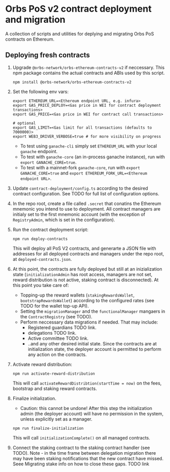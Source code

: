 # Orbs PoS v2 contract deployment and migration

A collection of scripts and utilities for deplying and migrating Orbs PoS contracts on Ethereum. 

## Deploying fresh contracts
1. Upgrade `@orbs-network/orbs-ethereum-contracts-v2` if neccessary. This npm package contains the actual contracts and ABIs used by this script.
    ```
    npm install @orbs-network/orbs-ethereum-contracts-v2
    ```

1. Set the following env vars:

    ```
    export ETHEREUM_URL=<Ethereum endpoint URL, e.g. infura>
    export GAS_PRICE_DEPLOY=<Gas price in WEI for contract deployment transactions>
    export GAS_PRICE=<Gas price in WEI for contract call transactions>
    
    # optional
    export GAS_LIMIT=<Gas limit for all transactions (defaults to 7000000)>
    export WEB3_DRIVER_VERBOSE=true # for more visibility on progress 
    ```
    
    - To test using `ganache-cli` simply set `ETHEREUM_URL` with your local `ganache` endpoint. 
    - To test with `ganache-core` (an in-process ganache instance), run with `export GANACHE_CORE=true`. 
    - To test with a mainnet-fork `ganache-core`, run with `export GANACHE_CORE=true` and `export ETHEREUM_FORK_URL=<Ethereum endpoint URL>`.

2. Update `contract-deployment/config.ts` according to the desired contract configuration. See TODO for full list of configuration options.

3. In the repo root, create a file called `.secret` that conatins the Ethereum mnemonic you intend to use to deployment. All contract managers are initialy set to the first mnemonic account (with the exception of `RegistryAdmin`, which is set in the configuration).
 
3. Run the contract deployment script:

    `npm run deploy-contracts`

    This will deploy all PoS V2 contracts, and generarte a JSON file with addresses for all deployed contracts and managers under the repo root, at `deployed-contracts.json`.

5. At this point, the contracts are fully deployed but still at an inizialization state (`initializationAdmin` has root access, managers are not set, reward distribution is not active, staking contract is disconnected). At this point you take care of:
    - Topping-up the reward wallets (`stakingRewardsWallet`, `bootstrapRewardsWallet`) according to the configured rates (see TODO for the wallet top-up API).
    - Setting the `migrationManager` and the `functionalManager` mangaers in the `ContractRegistry` (see TODO).
    - Perform neccessary data migrations if needed. That may include:
        - Registered guardians TODO link.
        - delegations TODO link.
        - Active committee TODO link. 
        - ..and any other desired initial state.
    Since the contracts are at initialization state, the deployer account is permitted to perform any action on the contracts.

6. Activate reward distribution:

    `npm run activate-reward-distribution`
    
    This will call `activateRewardDistribtion(startTime = now)` on the fees, bootstrap and staking reward contracts.

7. Finalize initialization.
    * Caution: this cannot be undone! After this step the initialization admin (the deployer account) will have no permission in the system, unless explicitly set as a manager.

    `npm run finalize-initialization`
    
    This will call `initializationComplete()` on all managed contracts.

8. Connect the staking contract to the staking contract handler (see TODO).
   Note - in the time frame between delegation migration there may have been staking notifications that the new contract have missed. Seee Migrating stake info on how to close these gaps. TODO link
